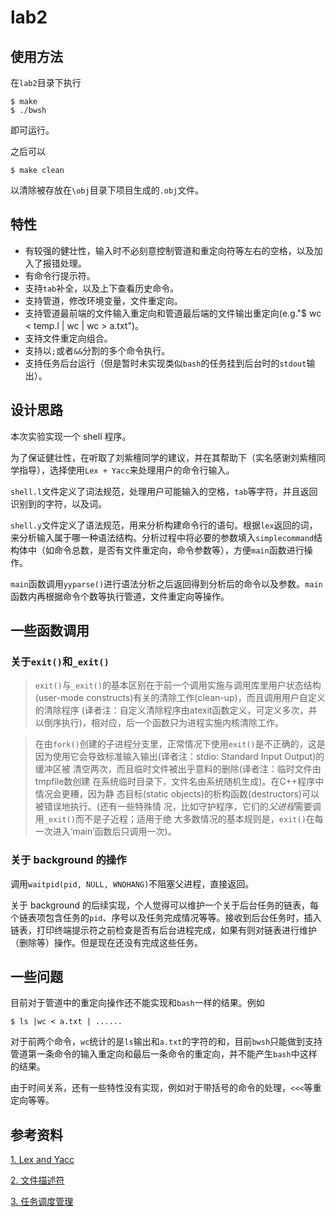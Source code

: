 # lab2

## 使用方法

在`lab2`目录下执行
```shell
$ make
$ ./bwsh
```
即可运行。

之后可以
```shell
$ make clean
```
以清除被存放在`\obj`目录下项目生成的`.obj`文件。

## 特性
- 有较强的健壮性，输入时不必刻意控制管道和重定向符等左右的空格，以及加入了报错处理。
- 有命令行提示符。
- 支持`tab`补全，以及上下查看历史命令。
- 支持管道，修改环境变量，文件重定向。
- 支持管道最前端的文件输入重定向和管道最后端的文件输出重定向(e.g."$ wc < temp.l | wc | wc > a.txt")。
- 支持文件重定向组合。
- 支持以`;`或者`&&`分割的多个命令执行。
- 支持任务后台运行（但是暂时未实现类似`bash`的任务挂到后台时的`stdout`输出）。

## 设计思路

本次实验实现一个 shell 程序。

为了保证健壮性，在听取了刘紫檀同学的建议，并在其帮助下（实名感谢刘紫檀同学指导），选择使用`Lex + Yacc`来处理用户的命令行输入。

`shell.l`文件定义了词法规范，处理用户可能输入的空格，`tab`等字符，并且返回识别到的字符，以及词。

`shell.y`文件定义了语法规范，用来分析构建命令行的语句。根据`lex`返回的词，来分析输入属于哪一种语法结构。分析过程中将必要的参数填入`simplecommand`结构体中（如命令总数，是否有文件重定向，命令参数等），方便`main`函数进行操作。

`main`函数调用`yyparse()`进行语法分析之后返回得到分析后的命令以及参数。`main`函数内再根据命令个数等执行管道，文件重定向等操作。

## 一些函数调用

### 关于`exit()`和`_exit()`

> `exit()`与`_exit()`的基本区别在于前一个调用实施与调用库里用户状态结构 (user-mode constructs)有关的清除工作(clean-up)，而且调用用户自定义的清除程序 (译者注：自定义清除程序由atexit函数定义，可定义多次，并以倒序执行)，相对应，后一个函数只为进程实施内核清除工作。 

> 在由`fork()`创建的子进程分支里，正常情况下使用`exit()`是不正确的，这是因为使用它会导致标准输入输出(译者注：stdio: Standard Input Output)的缓冲区被 清空两次，而且临时文件被出乎意料的删除(译者注：临时文件由tmpfile数创建 在系统临时目录下，文件名由系统随机生成)。在C++程序中情况会更糟，因为静 态目标(static objects)的析构函数(destructors)可以被错误地执行。(还有一些特殊情 况，比如守护程序，它们的*父进程*需要调用`_exit()`而不是子近程；适用于绝 大多数情况的基本规则是，`exit()`在每一次进入‘main’函数后只调用一次)。

### 关于 background 的操作

调用`waitpid(pid, NULL, WNOHANG)`不阻塞父进程，直接返回。

关于 background 的后续实现，个人觉得可以维护一个关于后台任务的链表，每个链表项包含任务的`pid`、序号以及任务完成情况等等。接收到后台任务时，插入链表，打印终端提示符之前检查是否有后台进程完成，如果有则对链表进行维护（删除等）操作。但是现在还没有完成这些任务。

## 一些问题

目前对于管道中的重定向操作还不能实现和`bash`一样的结果。例如

```shell
$ ls |wc < a.txt | ......
```

对于前两个命令，`wc`统计的是`ls`输出和`a.txt`的字符的和，目前`bwsh`只能做到支持管道第一条命令的输入重定向和最后一条命令的重定向，并不能产生`bash`中这样的结果。

由于时间关系，还有一些特性没有实现，例如对于带括号的命令的处理，`<<<`等重定向等等。

## 参考资料

[1. Lex and Yacc](https://www.ibm.com/developerworks/cn/linux/sdk/lex/index.html)

[2. 文件描述符](https://akaedu.github.io/book/ch29s03.html)

[3. 任务调度管理](https://akaedu.github.io/book/ch30s03.html)
